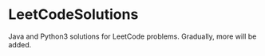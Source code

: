 # LeetCodeSolutions
Java and Python3 solutions for LeetCode problems. Gradually, more will be added.
